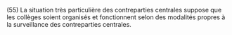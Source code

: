 (55) La situation très particulière des contreparties centrales suppose que les collèges soient organisés et fonctionnent selon des modalités propres à la surveillance des contreparties centrales.
